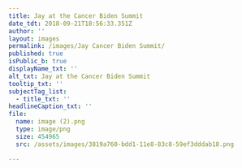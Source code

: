 ```yaml
---
title: Jay at the Cancer Biden Summit
date_tdt: 2018-09-21T18:56:33.351Z
author: ''
layout: images
permalink: /images/Jay Cancer Biden Summit/
published: true
isPublic_b: true
displayName_txt: ''
alt_txt: Jay at the Cancer Biden Summit
tooltip_txt: ''
subjectTag_list:
  - title_txt: ''
headlineCaption_txt: ''
file:
  name: image (2).png
  type: image/png
  size: 454965
  src: /assets/images/3819a760-bdd1-11e8-83c8-59ef3dddab18.png

---
```


